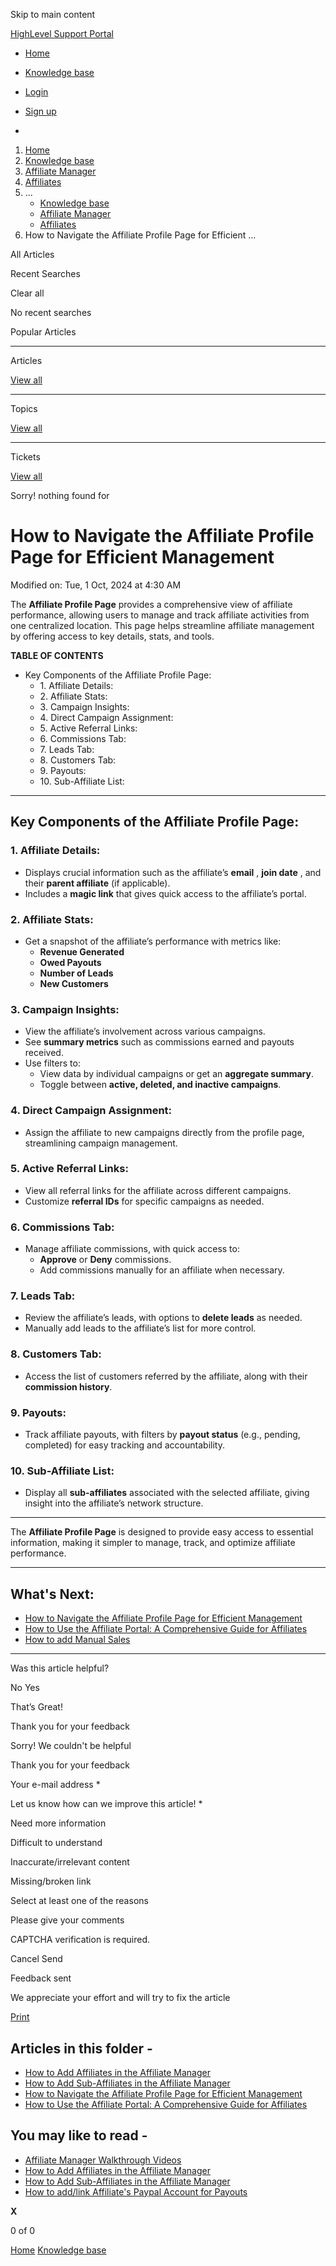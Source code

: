 Skip to main content

[ HighLevel Support Portal ](https://help.gohighlevel.com)

  * [ Home ](/support/home)
  * [ Knowledge base ](/support/solutions)

  * [Login](/support/login)
  * [Sign up](/support/signup)
  * 

  1. [Home](/support/home)
  2. [Knowledge base](/support/solutions)
  3. [Affiliate Manager](/support/solutions/48000455557)
  4. [Affiliates](/support/solutions/folders/155000000861)
  5. ... 
     * [Knowledge base](/support/solutions)
     * [Affiliate Manager](/support/solutions/48000455557)
     * [Affiliates](/support/solutions/folders/155000000861)
  6. How to Navigate the Affiliate Profile Page for Efficient ...

All  Articles 

Recent Searches

Clear all

No recent searches

Popular Articles

* * *

Articles

[View all](/support/search/solutions)

* * *

Topics

[View all](/support/search/topics)

* * *

Tickets

[View all](/support/search/tickets)

Sorry! nothing found for   

# How to Navigate the Affiliate Profile Page for Efficient Management

Modified on: Tue, 1 Oct, 2024 at 4:30 AM

The **Affiliate Profile Page** provides a comprehensive view of affiliate performance, allowing users to manage and track affiliate activities from one centralized location. This page helps streamline affiliate management by offering access to key details, stats, and tools.

**TABLE OF CONTENTS**

  * Key Components of the Affiliate Profile Page:
    * 1\. Affiliate Details:
    * 2\. Affiliate Stats:
    * 3\. Campaign Insights:
    * 4\. Direct Campaign Assignment:
    * 5\. Active Referral Links:
    * 6\. Commissions Tab:
    * 7\. Leads Tab:
    * 8\. Customers Tab:
    * 9\. Payouts:
    * 10\. Sub-Affiliate List:

* * *

## **Key Components of the Affiliate Profile Page:**

### **1\. Affiliate Details:**

  * Displays crucial information such as the affiliate’s **email** , **join date** , and their **parent affiliate** (if applicable).
  * Includes a **magic link** that gives quick access to the affiliate’s portal.

### **2\. Affiliate Stats:**

  * Get a snapshot of the affiliate’s performance with metrics like:
    * **Revenue Generated**
    * **Owed Payouts**
    * **Number of Leads**
    * **New Customers**

### **3\. Campaign Insights:**

  * View the affiliate’s involvement across various campaigns.
  * See **summary metrics** such as commissions earned and payouts received.
  * Use filters to:
    * View data by individual campaigns or get an **aggregate summary**.
    * Toggle between **active, deleted, and inactive campaigns**.

### **4\. Direct Campaign Assignment:**

  * Assign the affiliate to new campaigns directly from the profile page, streamlining campaign management.

### **5\. Active Referral Links:**

  * View all referral links for the affiliate across different campaigns.
  * Customize **referral IDs** for specific campaigns as needed.

### **6\. Commissions Tab:**

  * Manage affiliate commissions, with quick access to:
    * **Approve** or **Deny** commissions.
    * Add commissions manually for an affiliate when necessary.

### **7\. Leads Tab:**

  * Review the affiliate’s leads, with options to **delete leads** as needed.
  * Manually add leads to the affiliate’s list for more control.

### **8\. Customers Tab:**

  * Access the list of customers referred by the affiliate, along with their **commission history**.

### **9\. Payouts:**

  * Track affiliate payouts, with filters by **payout status** (e.g., pending, completed) for easy tracking and accountability.

### **10\. Sub-Affiliate List:**

  * Display all **sub-affiliates** associated with the selected affiliate, giving insight into the affiliate’s network structure.

* * *

The **Affiliate Profile Page** is designed to provide easy access to essential information, making it simpler to manage, track, and optimize affiliate performance.

* * *

## **What's Next:**

  * [How to Navigate the Affiliate Profile Page for Efficient Management](https://help.gohighlevel.com/en/support/solutions/articles/155000003649-how-to-navigate-the-affiliate-profile-page-for-efficient-management)
  * [How to Use the Affiliate Portal: A Comprehensive Guide for Affiliates](https://help.gohighlevel.com/en/support/solutions/articles/155000003650-how-to-use-the-affiliate-portal-a-comprehensive-guide-for-affiliates)
  * [How to add Manual Sales](https://help.gohighlevel.com/en/support/solutions/articles/155000003651-how-to-add-manual-sales)

* * *

Was this article helpful?

No  Yes 

That’s Great!

Thank you for your feedback

Sorry! We couldn't be helpful

Thank you for your feedback

Your e-mail address *

Let us know how can we improve this article! *

Need more information 

Difficult to understand 

Inaccurate/irrelevant content 

Missing/broken link 

Select at least one of the reasons 

Please give your comments 

CAPTCHA verification is required. 

Cancel  Send 

Feedback sent

We appreciate your effort and will try to fix the article

[Print](javascript:print\(\))

## Articles in this folder -

  * [How to Add Affiliates in the Affiliate Manager](/support/solutions/articles/155000003647-how-to-add-affiliates-in-the-affiliate-manager)
  * [How to Add Sub-Affiliates in the Affiliate Manager](/support/solutions/articles/155000003648-how-to-add-sub-affiliates-in-the-affiliate-manager)
  * [How to Navigate the Affiliate Profile Page for Efficient Management](/support/solutions/articles/155000003649-how-to-navigate-the-affiliate-profile-page-for-efficient-management)
  * [How to Use the Affiliate Portal: A Comprehensive Guide for Affiliates](/support/solutions/articles/155000003650-how-to-use-the-affiliate-portal-a-comprehensive-guide-for-affiliates)

## You may like to read -

  * [Affiliate Manager Walkthrough Videos](/support/solutions/articles/155000003636-affiliate-manager-walkthrough-videos)
  * [How to Add Affiliates in the Affiliate Manager](/support/solutions/articles/155000003647-how-to-add-affiliates-in-the-affiliate-manager)
  * [How to Add Sub-Affiliates in the Affiliate Manager](/support/solutions/articles/155000003648-how-to-add-sub-affiliates-in-the-affiliate-manager)
  * [How to add/link Affiliate's Paypal Account for Payouts](/support/solutions/articles/155000002341-how-to-add-link-affiliate-s-paypal-account-for-payouts)

**X**

0 of 0 []()

[Home](/support/home) [Knowledge base](/support/solutions)
